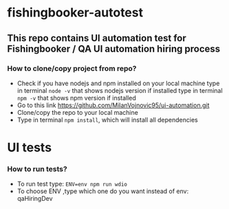 # fishingbooker-autotest
## This repo contains UI automation test for Fishingbooker / QA UI automation hiring process

### How to clone/copy project from repo?

- Check if you have nodejs and npm installed on your local machine
  type in terminal `node -v` that shows nodejs version if installed
  type in terminal `npm -v` that shows npm version if installed
- Go to this link https://github.com/MilanVojnovic95/ui-automation.git
- Clone/copy the repo to your local machine
- Type in terminal `npm install`, which will install all dependencies

# UI tests

### How to run tests?

- To run test type:
  `ENV=env npm run wdio`
- To choose ENV ,type which one do you want instead of env:
  qaHiringDev



